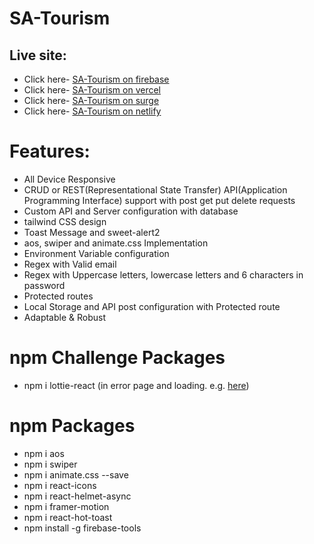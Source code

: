 # SA-Tourism

## Live site:

- Click here- [SA-Tourism on firebase](https://sa-tourism-khaled.web.app)
- Click here- [SA-Tourism on vercel](https://ph-a10-client-by-khaled.vercel.app)
- Click here- [SA-Tourism on surge](https://ph-a10-client-by-khaled.surge.sh)
- Click here- [SA-Tourism on netlify](https://ph-a10-client-by-khaled.netlify.app)

# Features:

- All Device Responsive
- CRUD or REST(Representational State Transfer) API(Application Programming Interface) support with post get put delete requests
- Custom API and Server configuration with database
- tailwind CSS design
- Toast Message and sweet-alert2
- aos, swiper and animate.css Implementation
- Environment Variable configuration
- Regex with Valid email
- Regex with Uppercase letters, lowercase letters and 6 characters in password
- Protected routes
- Local Storage and API post configuration with Protected route
- Adaptable & Robust

# npm Challenge Packages

- npm i lottie-react (in error page and loading. e.g. [here](http://localhost:5173/add-tourists-spotffgdfdfgfdvgdfg))



# npm Packages

- npm i aos
- npm i swiper
- npm i animate.css --save
- npm i react-icons
- npm i react-helmet-async
- npm i framer-motion
- npm i react-hot-toast
- npm install -g firebase-tools